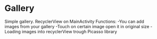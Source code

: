 # Gallery
Simple gallery.
RecyclerView on MainActivity
Functions:
 -You can add images from your gallery
 -Touch on certain image open it in original size
 -Loading images into recyclerView trough Picasso library
